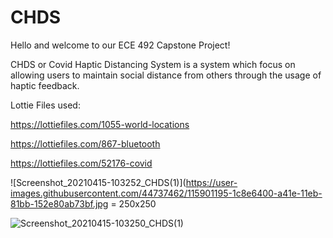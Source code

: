 # CHDS

Hello and welcome to our ECE 492 Capstone Project!

CHDS or Covid Haptic Distancing System is a system which focus on allowing users to maintain social distance from others through the usage of haptic feedback.

Lottie Files used:

https://lottiefiles.com/1055-world-locations

https://lottiefiles.com/867-bluetooth

https://lottiefiles.com/52176-covid

![Screenshot_20210415-103252_CHDS(1)](https://user-images.githubusercontent.com/44737462/115901195-1c8e6400-a41e-11eb-81bb-152e80ab73bf.jpg = 250x250

![Screenshot_20210415-103250_CHDS(1)](https://user-images.githubusercontent.com/44737462/115901210-20ba8180-a41e-11eb-9dbc-ea161125595d.jpg)
